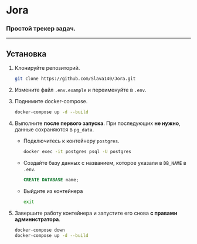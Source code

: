 # Jora

### Простой трекер задач.

---

## Установка

1. Клонируйте репозиторий.
   ```bash
   git clone https://github.com/Slava140/Jora.git
   ```

2. Измените файл `.env.example` и переименуйте в `.env`.

3. Поднимите docker-compose.
   ```bash
   docker-compose up -d --build
   ```

4. Выполните **после первого запуска**. При последующих **не нужно**, данные сохраняются в `pg_data`.
   - Подключитесь к контейнеру `postgres`.
     ```bash
     docker exec -it postgres psql -U postgres
     ```
   - Создайте базу данных с названием, которое указали в `DB_NAME` в `.env`.
     ```sql
     CREATE DATABASE name;
     ```
   - Выйдите из контейнера
     ```bash
     exit
     ```
5. Завершите работу контейнера и запустите его снова **с правами администратора**.
   ```bash
   docker-compose down
   docker-compose up -d --build
   ```
